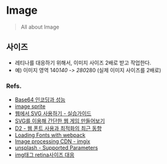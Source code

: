 # Image
> All about Image


## 사이즈
- 레티나를 대응하기 위해서, 이미지 사이즈 2배로 받고 작업한다.
- 예) 이미지 영역 140*140 -> 280*280 (실제 이미지 사이즈를 2배로)


### Refs.
- [Base64 인코딩과 성능](https://hyeonseok.com/soojung/dev/2017/02/20/811.html)
- [image sprite](https://velog.io/@dahyeyudev/image-sprite)
- [웹에서 SVG 사용하기 - 실습가이드](https://svgontheweb.com/ko/)
- [SVG를 이용해 간단한 웹 게임 만들어보기](https://tech.lezhin.com/2017/07/26/create-a-game-using-svg)
- [D2 - 웹 폰트 사용과 최적화의 최근 동향](https://d2.naver.com/helloworld/4969726)
- [Loading Fonts with webpack](https://chriscourses.com/blog/loading-fonts-webpack)
- [Image processing CDN - imgix](https://www.imgix.com/)
- [unsplash - Supported Parameters](https://unsplash.com/documentation#supported-parameters)
- [img태그 retina사이즈 대응](https://hyc7575.github.io/2018/09/10/2018-09-10-image-retina/)
